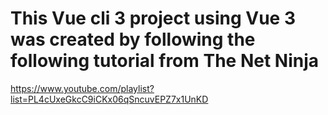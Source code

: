 # This Vue cli 3 project using Vue 3 was created by following the following tutorial from The Net Ninja

https://www.youtube.com/playlist?list=PL4cUxeGkcC9iCKx06qSncuvEPZ7x1UnKD
